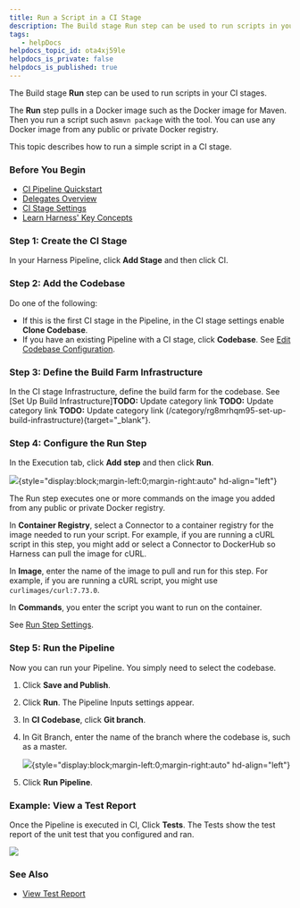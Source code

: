```yaml
---
title: Run a Script in a CI Stage
description: The Build stage Run step can be used to run scripts in your CI stages. The Run step pulls in a Docker image such as the Docker image for Maven. Then you run a script such as mvn package with the tool…
tags: 
   - helpDocs
helpdocs_topic_id: ota4xj59le
helpdocs_is_private: false
helpdocs_is_published: true
---
```


The Build stage **Run** step can be used to run scripts in your CI
stages.

The **Run** step pulls in a Docker image such as the Docker image for
Maven. Then you run a script such as`mvn package` with the tool. You can
use any Docker image from any public or private Docker registry.

This topic describes how to run a simple script in a CI stage.

### Before You Begin

-   [CI Pipeline
    Quickstart](../ci-quickstarts/ci-pipeline-quickstart.md)
-   [Delegates
    Overview](https://ngdocs.harness.io/article/2k7lnc7lvl-delegates-overview)
-   [CI Stage
    Settings](../ci-technical-reference/ci-stage-settings.md)
-   [Learn Harness\' Key
    Concepts](https://ngdocs.harness.io/article/hv2758ro4e-learn-harness-key-concepts)

### Step 1: Create the CI Stage

In your Harness Pipeline, click **Add Stage** and then click CI.

### Step 2: Add the Codebase

Do one of the following:

-   If this is the first CI stage in the Pipeline, in the CI stage
    settings enable **Clone Codebase**.
-   If you have an existing Pipeline with a CI stage, click
    **Codebase**. See [Edit Codebase Configuration]().

### Step 3: Define the Build Farm Infrastructure

In the CI stage Infrastructure, define the build farm for the codebase.
See [Set Up Build
Infrastructure]**TODO:** Update category link **TODO:** Update category link **TODO:** Update category link (/category/rg8mrhqm95-set-up-build-infrastructure){target="_blank"}.

### Step 4: Configure the Run Step

In the Execution tab, click **Add** **step** and then click **Run**.

![](https://files.helpdocs.io/i5nl071jo5/articles/ota4xj59le/1625209864101/m-j-1-lr-06-ym-d-9-zml-tr-6-q-bh-mopb-7-axr-wzgz-z-2-ps-wp-ywfk-eb-4-g-f-2-y-y-7-wmaj-bb-j-uum-jtadr-0-d-mdq-kgm-3-cx-jbqk-kk-2-srm-9-aalmht-xkumes-jl-nag-b-63-ki-ni-tby-7-jgd-5-s-sosn-rivzj-y){style="display:block;margin-left:0;margin-right:auto"
hd-align="left"}

The Run step executes one or more commands on the image you added from
any public or private Docker registry.

In **Container Registry**, select a Connector to a container registry
for the image needed to run your script. For example, if you are running
a cURL script in this step, you might add or select a Connector to
DockerHub so Harness can pull the image for cURL.

In **Image**, enter the name of the image to pull and run for this step.
For example, if you are running a cURL script, you might use
`curlimages/curl:7.73.0`.

In **Commands**, you enter the script you want to run on the container.

See [Run Step
Settings](../ci-technical-reference/run-step-settings.md).

### Step 5: Run the Pipeline

Now you can run your Pipeline. You simply need to select the codebase.

1.  Click **Save and Publish**.

2.  Click **Run**. The Pipeline Inputs settings appear.

3.  In **CI Codebase**, click **Git branch**.

4.  In Git Branch, enter the name of the branch where the codebase is,
    such as a master.

    ![](https://files.helpdocs.io/i5nl071jo5/articles/ota4xj59le/1625209923841/e-11-g-x-0-l-5-w-c-eg-ei-2-n-ul-6-ldu-8-b-mi-ji-jb-k-apxu-r-g-kw-yupq-87-awar-il-3-o-49-mfknq-gikb-dkeyk-5-sw-1-a-c-9-k-njc-lc-3-e-x-3-y-9-wwkm-hj-q-mf-htrkw-sk-djm-8-sce-qrx-gro-mu-7-o-nh-dq){style="display:block;margin-left:0;margin-right:auto"
    hd-align="left"}

5.  Click **Run Pipeline**.

### Example: View a Test Report

Once the Pipeline is executed in CI, Click **Tests**. The Tests show the
test report of the unit test that you configured and ran. 

![](https://files.helpdocs.io/i5nl071jo5/articles/ota4xj59le/1625209945023/ahgq-6-x-8-f-3-ym-lu-fttatcc-ubya-wk-z-4-b-gg-8-j-tr-ufsg-jucz-t-8-p-3-xrsx-n-71-i-xq-gwk-zykz-e-rw-k-5-ma-jhal-4-b-rrugm-k-ncja-8-av-dys-93-nagn-m-1-sf-c-4-i-i-7-a-rn-bviy-b-8-abfw-52-hkm-4)

### See Also

-   [View Test
    Report](../view-your-builds/viewing-tests.md)
